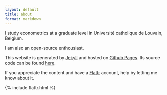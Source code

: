 ```yaml
---
layout: default
title: about
format: markdown
---
```


I study econometrics at a graduate level in Université catholique de Louvain, Belgium.

I am also an open-source enthousiast.

This website is generated by [Jekyll](http://jekyllrb.com/) and hosted on [Github Pages](http://pages.github.com/). Its source code can be found [here](https://github.com/rbagd/rbagd.github.io).

If you appreciate the content and have a [Flattr](https://flattr.com) account, help by letting me know about it.

{% include flattr.html %}
